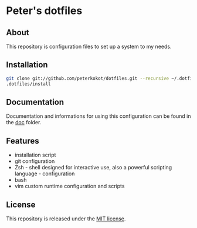 Peter's dotfiles
================


About
-----

This repository is configuration files to set up a system to my needs.

Installation
------------

```bash
git clone git://github.com/peterkokot/dotfiles.git --recursive ~/.dotfiles
.dotfiles/install
```

Documentation
-------------

Documentation and informations for using this configuration can be found in the [doc](https://github.com/peterkokot/dotfiles/blob/master/doc/index.md) folder.

Features
--------

* installation script
* git configuration
* Zsh - shell designed for interactive use, also a powerful scripting language - configuration
* bash
* vim custom runtime configuration and scripts


License
-------

This repository is released under the [MIT license](https://github.com/peterkokot/dotfiles/blob/master/LICENSE).
